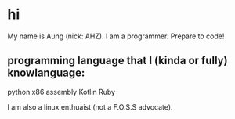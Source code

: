 # hi

My name is Aung (nick: AHZ). I am a programmer. Prepare to code!

## programming language that I (kinda or fully) knowlanguage:
  python
  x86 assembly
  Kotlin
  Ruby

I am also a linux enthuaist (not a F.O.S.S advocate).
